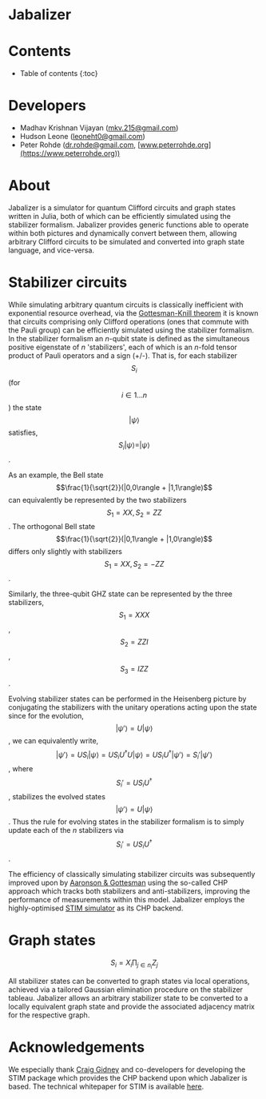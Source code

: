# Jabalizer

<script src="https://cdn.mathjax.org/mathjax/latest/MathJax.js?config=TeX-AMS-MML_HTMLorMML" type="text/javascript"></script>

# Contents

* Table of contents
{:toc}

# Developers

+ Madhav Krishnan Vijayan ([mkv.215@gmail.com](mailto:mkv.215@gmail.com))
+ Hudson Leone ([leoneht0@gmail.com](mailto:leoneht0@gmail.com))
+ Peter Rohde ([dr.rohde@gmail.com](mailto:dr.rohde@gmail.com), [www.peterrohde.org](https://www.peterrohde.org))

# About

Jabalizer is a simulator for quantum Clifford circuits and graph states written in Julia, both of which can be efficiently simulated using the stabilizer formalism. Jabalizer provides generic functions able to operate within both pictures and dynamically convert between them, allowing arbitrary Clifford circuits to be simulated and converted into graph state language, and vice-versa.

# Stabilizer circuits

While simulating arbitrary quantum circuits is classically inefficient with exponential resource overhead, via the [Gottesman-Knill theorem](https://arxiv.org/abs/quant-ph/9807006) it is known that circuits comprising only Clifford operations (ones that commute with the Pauli group) can be efficiently simulated using the stabilizer formalism. In the stabilizer formalism an _n_-qubit state is defined as the simultaneous positive eigenstate of _n_ 'stabilizers', each of which is an _n_-fold tensor product of Pauli operators and a sign (+/-). That is, for each stabilizer $$S_i$$ (for $$i\in 1\dots n$$) the state $$|\psi\rangle$$ satisfies, $$S_i|\psi\rangle = |\psi\rangle$$.

As an example, the Bell state $$\frac{1}{\sqrt{2}}(|0,0\rangle + |1,1\rangle)$$ can equivalently be represented by the two stabilizers $$S_1 = XX, S_2 = ZZ$$. The orthogonal Bell state $$\frac{1}{\sqrt{2}}(|0,1\rangle + |1,0\rangle)$$ differs only slightly with stabilizers $$S_1 = XX, S_2 = -ZZ$$.

Similarly, the three-qubit GHZ state can be represented by the three stabilizers,
$$S_1 = XXX$$,
$$S_2 = ZZI$$,
$$S_3 = IZZ$$.

Evolving stabilizer states can be performed in the Heisenberg picture by conjugating the stabilizers with the unitary operations acting upon the state since for the evolution,
$$|\psi'\rangle = U |\psi\rangle$$,
we can equivalently write,
$$|\psi'\rangle = US_i |\psi\rangle = U S_i U^\dagger U |\psi\rangle = U S_i U^\dagger |\psi'\rangle  = S_i' |\psi'\rangle$$,
where $$S_i' = U S_i U^\dagger$$, stabilizes the evolved states $$|\psi'\rangle = U |\psi\rangle$$.
Thus the rule for evolving states in the stabilizer formalism is to simply update each of the _n_ stabilizers via $$ S_i' = US_iU^\dagger$$.

The efficiency of classically simulating stabilizer circuits was subsequently improved upon by [Aaronson & Gottesman](https://arxiv.org/abs/quant-ph/0406196) using the so-called CHP approach which tracks both stabilizers and anti-stabilizers, improving the performance of measurements within this model. Jabalizer employs the highly-optimised [STIM simulator](https://github.com/quantumlib/Stim) as its CHP backend.

# Graph states

$$S_i = X_i \prod_{j\in n_i} Z_j$$

All stabilizer states can be converted to graph states via local operations, achieved via a tailored Gaussian elimination procedure on the stabilizer tableau. Jabalizer allows an arbitrary stabilizer state to be converted to a locally equivalent graph state and provide the associated adjacency matrix for the respective graph.

# Acknowledgements

We especially thank [Craig Gidney](https://algassert.com) and co-developers for developing the STIM package which provides the CHP backend upon which Jabalizer is based. The technical whitepaper for STIM is available [here](https://arxiv.org/abs/2103.02202).
